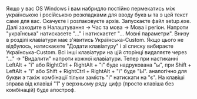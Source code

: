Якщо у вас OS Windows і вам набридло постійно пермекатись між українською і російською розкладками для вводу букв ы та э цей текст саме для вас.
Скачуєте і розпаковуєте архів. Запускаєте файл setup.exe. Далі заходите в Налаштування -> Час та мова -> Мова і регіон. Напроти "українська" натискаєете "..." і натискаєтет "... Мовні параметри". Внизу в розділі клавіатури має з'явитись Українська-Custom. Якщо цього не відбулось, натискаєете "Додати клавіатуру" і зі списку вибираєте Українська-Custom. Всі інші клавіатури на цій сторінці видаляєте через "..." -> "Видалити" напроти кожної клавіатури.
Тепер при настиканні LeftAlt + "і" або RightCtrl + RightAlt + "і" буде надрукована "ы", при Shift + LeftAlt + "і" або Shift + RightCtrl + RightAlt + "і" буде "Ы". аналогічно для букви э такіж комбінації тільки замість "і" натискати на "є".
На клавіші зправа від клавіші "1" у верхньому ряду цифр (просто клавіша без комбінацій) буде апостроф.
